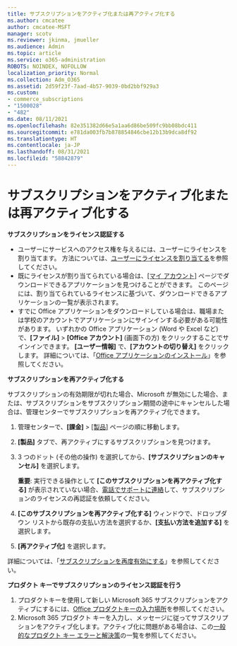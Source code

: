 ```yaml
---
title: サブスクリプションをアクティブ化または再アクティブ化する
ms.author: cmcatee
author: cmcatee-MSFT
manager: scotv
ms.reviewer: jkinma, jmueller
ms.audience: Admin
ms.topic: article
ms.service: o365-administration
ROBOTS: NOINDEX, NOFOLLOW
localization_priority: Normal
ms.collection: Adm_O365
ms.assetid: 2d59f23f-7aad-4b57-9039-0bd2bbf929a3
ms.custom:
- commerce_subscriptions
- "1500028"
- "482"
ms.date: 08/11/2021
ms.openlocfilehash: 82e351382d66e5a1aa6d86be509fc9bb08bdc411
ms.sourcegitcommit: e781da003fb7b878854846cbe12b13b9dca8df92
ms.translationtype: HT
ms.contentlocale: ja-JP
ms.lasthandoff: 08/31/2021
ms.locfileid: "58842879"
---
```

# <a name="activate-or-reactivate-a-subscription"></a>サブスクリプションをアクティブ化または再アクティブ化する

**サブスクリプションをライセンス認証する**

- ユーザーにサービスへのアクセス権を与えるには、ユーザーにライセンスを割り当てます。 方法については、[ユーザーにライセンスを割り当てる](https://docs.microsoft.com/microsoft-365/admin/manage/assign-licenses-to-users)を参照してください。
- 既にライセンスが割り当てられている場合は、[[マイ アカウント]](https://portal.office.com/account/#installs) ページでダウンロードできるアプリケーションを見つけることができます。 このページには、割り当てられているライセンスに基づいて、ダウンロードできるアプリケーションの一覧が表示されます。
- すでに Office アプリケーションをダウンロードしている場合は、職場または学校のアカウントでアプリケーションにサインインする必要がある可能性があります。 いずれかの Office アプリケーション (Word や Excel など) で、**[ファイル]**  >  **[Office アカウント]** (画面下の方) をクリックすることでサインインできます。 **[ユーザー情報]** で、**[アカウントの切り替え]** をクリックします。 詳細については、「[Office アプリケーションのインストール](https://docs.microsoft.com/microsoft-365/admin/setup/install-applications)」を参照してください。

**サブスクリプションを再アクティブ化する**

サブスクリプションの有効期限が切れた場合、Microsoft が無効にした場合、または、サブスクリプションをサブスクリプション期間の途中にキャンセルした場合は、管理センターでサブスクリプションを再アクティブ化できます。
  
1. 管理センターで、**[課金]** > [[製品]](https://go.microsoft.com/fwlink/p/?linkid=842054) ページの順に移動します。
2. **[製品]** タブで、再アクティブにするサブスクリプションを見つけます。
3. 3 つのドット (その他の操作) を選択してから、**[サブスクリプションのキャンセル]** を選択します。

    **重要**: 実行できる操作として **[このサブスクリプションを再アクティブ化する]** が表示されていない場合、[電話でサポートに連絡](https://go.microsoft.com/fwlink/p/?linkid=518322)して、サブスクリプションのライセンスの再認証を依頼してください。

4. **[このサブスクリプションを再アクティブ化する]** ウィンドウで、ドロップダウン リストから既存の支払い方法を選択するか、**[支払い方法を追加する]** を選択します。
5. **[再アクティブ化]** を選択します。

詳細については、「[サブスクリプションを再度有効にする](https://docs.microsoft.com/microsoft-365/commerce/subscriptions/reactivate-your-subscription)」を参照してください。

**プロダクト キーでサブスクリプションのライセンス認証を行う**

1. プロダクトキーを使用して新しい Microsoft 365 サブスクリプションをアクティブにするには、[Office プロダクトキーの入力場所](https://support.office.com/article/where-to-enter-your-office-product-key-0a82e5ae-739e-4b92-a6f4-2ec780c185db)を参照してください。
2. Microsoft 365 プロダクト キーを入力し、メッセージに従ってサブスクリプションをアクティブ化します。アクティブ化に問題がある場合は、この[一般的なプロダクト キー エラーと解決策](https://docs.microsoft.com/microsoft-365/commerce/product-key-errors-and-solutions)の一覧を参照してください。